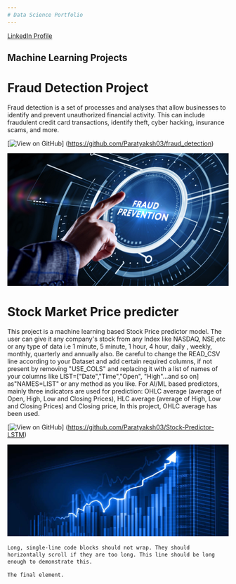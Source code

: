 ```yaml
---
# Data Science Portfolio
---
```

[LinkedIn Profile](https://www.linkedin.com/in/paratyaksh-singh/)


## Machine Learning Projects

# Fraud Detection Project

Fraud detection is a set of processes and analyses that allow businesses to identify and prevent unauthorized financial activity. This can include fraudulent credit card transactions, identify theft, cyber hacking, insurance scams, and more.

[![View on GitHub](https://img.shields.io/badge/GitHub-View_on_GitHub-blue?logo=GitHub)] (https://github.com/Paratyaksh03/fraud_detection)

<center><img src="assets/img/fraud detection.jpg"></center>


# Stock Market Price predicter

This project is a machine learning based Stock Price predictor model. The user can give it any company's stock from any Index like NASDAQ, NSE,etc or any type of data i.e 1 minute, 5 minute, 1 hour, 4 hour, daily , weekly, monthly, quarterly and annually also. 
Be careful to change the READ_CSV line according to your Dataset and add certain required columns, if not present by removing "USE_COLS" and replacing it with a list of names of your columns like LIST=["Date","Time","Open", "High"...and so on] as"NAMES=LIST" or any method as you like. For AI/ML based predictors, mainly three indicators are used for prediction: OHLC average (average of Open, High, Low and Closing Prices), HLC average (average of High, Low and Closing Prices) and Closing price, In this project, OHLC average has been used.

[![View on GitHub](https://img.shields.io/badge/GitHub-View_on_GitHub-blue?logo=GitHub)] (https://github.com/Paratyaksh03/Stock-Predictor-LSTM)

<center><img src="assets/img/stock_prediction.jpg"></center>



```
Long, single-line code blocks should not wrap. They should horizontally scroll if they are too long. This line should be long enough to demonstrate this.
```

```
The final element.
```
